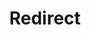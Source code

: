 ﻿---
layout: src/layouts/Redirect.astro
title: Redirect
redirect: /docs/octopus-rest-api/cli/octopus-account-username-list
pubDate:  2023-01-01
navSearch: false
navSitemap: false
navMenu: false
---

